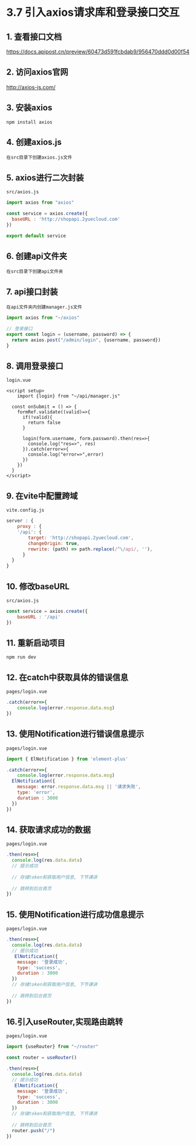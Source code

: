 # 3.7 引入axios请求库和登录接口交互

## 1. 查看接口文档

https://docs.apipost.cn/preview/60473d591fcbdab9/956470ddd0d00f54



## 2. 访问axios官网

http://axios-js.com/



## 3. 安装axios

`npm install axios`



## 4. 创建axios.js

`在src目录下创建axios.js文件`



## 5. axios进行二次封装

`src/axios.js`

```javascript
import axios from "axios"

const service = axios.create({
  baseURL : 'http://shopapi.2yuecloud.com'
})

export default service
```



## 6. 创建api文件夹

`在src目录下创建api文件夹`



## 7. api接口封装

`在api文件夹内创建manager.js文件`

```javascript
import axios from "~/axios"

// 登录接口
export const login = (username, password) => {
  return axios.post("/admin/login", {username, password})
}
```



## 8. 调用登录接口

`login.vue`

```vue
<script setup>
	import {login} from "~/api/manager.js"
  
  const onSubmit = () => {
    formRef.validate((valid)=>{
      if(!valid){
        return false
      }
      
      login(form.username, form.password).then(res=>{
        console.log("res=>", res)
      }).catch(error=>{
        console.log("error=>",error)
      })
    })
  }
</script>
```



## 9. 在vite中配置跨域

`vite.config.js`

```javascript
server : {
	proxy : {
    '/api': {
        target: 'http://shopapi.2yuecloud.com',
        changeOrigin: true,
        rewrite: (path) => path.replace(/^\/api/, ''),
      }
  }
}
```



## 10. 修改baseURL

`src/axios.js`

```javascript
const service = axios.create({
	baseURL : '/api'
})
```



## 11. 重新启动项目

`npm run dev`



## 12. 在catch中获取具体的错误信息

`pages/login.vue`

```javascript
.catch(error=>{
	console.log(error.response.data.msg)
})
```



## 13. 使用Notification进行错误信息提示

`pages/login.vue`

```javascript
import { ElNotification } from 'element-plus'

.catch(error=>{
	console.log(error.response.data.msg)
  ElNotification({
    message: error.response.data.msg || '请求失败',
    type: 'error',
    duration : 3000
  })
})
```



## 14. 获取请求成功的数据

`pages/login.vue`

```javascript
.then(res=>{
  console.log(res.data.data)
  // 提示成功
  
  // 存储token和获取用户信息, 下节课讲
  
  // 跳转到后台首页
})
```



## 15. 使用Notification进行成功信息提示

`pages/login.vue`

```javascript
.then(res=>{
  console.log(res.data.data)
  // 提示成功
   ElNotification({
    message: '登录成功',
    type: 'success',
    duration : 3000
  })
  // 存储token和获取用户信息, 下节课讲
  
  // 跳转到后台首页
})
```



## 16.引入useRouter,实现路由跳转

`pages/login.vue`

```javascript
import {useRouter} from "~/router"

const router = useRouter()

.then(res=>{
  console.log(res.data.data)
  // 提示成功
   ElNotification({
    message: '登录成功',
    type: 'success',
    duration : 3000
  })
  // 存储token和获取用户信息, 下节课讲
  
  // 跳转到后台首页
  router.push("/")
})
```

